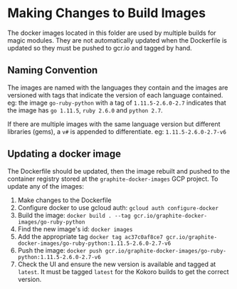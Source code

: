 # Making Changes to Build Images
The docker images located in this folder are used by multiple builds for magic modules. They are not automatically updated when the Dockerfile is updated so they must be pushed to gcr.io and tagged by hand.

## Naming Convention

The images are named with the languages they contain and the images are versioned with tags that indicate the version of each language contained. eg: the image `go-ruby-python` with a tag of `1.11.5-2.6.0-2.7` indicates that the image has `go 1.11.5`, `ruby 2.6.0` and `python 2.7`.

If there are multiple images with the same language version but different libraries (gems), a `v#` is appended to differentiate. eg: `1.11.5-2.6.0-2.7-v6`

## Updating a docker image
The Dockerfile should be updated, then the image rebuilt and pushed to the container registry stored at the `graphite-docker-images` GCP project. To update any of the images:

1. Make changes to the Dockerfile
2. Configure docker to use gcloud auth: `gcloud auth configure-docker`
3. Build the image: `docker build . --tag gcr.io/graphite-docker-images/go-ruby-python`
4. Find the new image's id: `docker images`
5. Add the appropriate tag `docker tag ac37c0af8ce7 gcr.io/graphite-docker-images/go-ruby-python:1.11.5-2.6.0-2.7-v6`
6. Push the image: `docker push gcr.io/graphite-docker-images/go-ruby-python:1.11.5-2.6.0-2.7-v6`
7. Check the UI and ensure the new version is available and tagged at `latest`. It must be tagged `latest` for the Kokoro builds to get the correct version.
